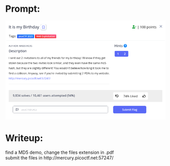 <h1>
  Prompt:
</h1>

![alt text](prompt.png)

<h1>
  Writeup:
</h1>

<p>find a MD5 demo, change the files extension in .pdf <br>
submit the files in http://mercury.picoctf.net:57247/</p>
